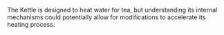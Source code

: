 The Kettle is designed to heat water for tea, but understanding its internal mechanisms could potentially allow for modifications to accelerate its heating process.

